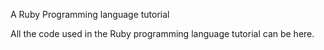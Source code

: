 A Ruby Programming language tutorial

All the code used in the Ruby programming language tutorial can be here.

